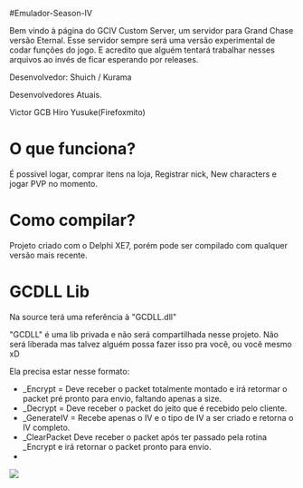 #Emulador-Season-IV

Bem vindo à página do GCIV Custom Server, um servidor para Grand Chase versão Eternal. Esse servidor sempre será uma versão experimental de codar funções do jogo. E acredito que alguém tentará trabalhar nesses arquivos ao invés de ficar esperando por releases.

Desenvolvedor: Shuich / Kurama

Desenvolvedores Atuais.

Victor GCB Hiro Yusuke(Firefoxmito)

# O que funciona?

É possivel logar, comprar itens na loja, Registrar nick, New characters e jogar PVP no momento.

# Como compilar?

Projeto criado com o Delphi XE7, porém pode ser compilado com qualquer versão mais recente.

# GCDLL Lib

Na source terá uma referência à "GCDLL.dll"

"GCDLL" é uma lib privada e não será compartilhada nesse projeto. Não será liberada mas talvez alguém possa fazer isso pra você, ou você mesmo xD

Ela precisa estar nesse formato:

* _Encrypt = Deve receber o packet totalmente montado e irá retormar o packet pré pronto para envio, faltando apenas a size.
* _Decrypt = Deve receber o packet do jeito que é recebido pelo cliente.
* _GenerateIV = Recebe apenas o IV e o tipo de IV a ser criado e retorna o IV completo.
* _ClearPacket Deve receber o packet após ter passado pela rotina _Encrypt e irá retornar o packet pronto para envio.
* 
<img src="http://i.imgur.com/H1qDqPn.png" />
